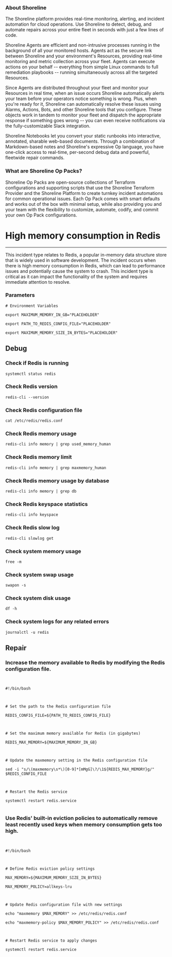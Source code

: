 
### About Shoreline
The Shoreline platform provides real-time monitoring, alerting, and incident automation for cloud operations. Use Shoreline to detect, debug, and automate repairs across your entire fleet in seconds with just a few lines of code.

Shoreline Agents are efficient and non-intrusive processes running in the background of all your monitored hosts. Agents act as the secure link between Shoreline and your environment's Resources, providing real-time monitoring and metric collection across your fleet. Agents can execute actions on your behalf -- everything from simple Linux commands to full remediation playbooks -- running simultaneously across all the targeted Resources.

Since Agents are distributed throughout your fleet and monitor your Resources in real time, when an issue occurs Shoreline automatically alerts your team before your operators notice something is wrong. Plus, when you're ready for it, Shoreline can automatically resolve these issues using Alarms, Actions, Bots, and other Shoreline tools that you configure. These objects work in tandem to monitor your fleet and dispatch the appropriate response if something goes wrong -- you can even receive notifications via the fully-customizable Slack integration.

Shoreline Notebooks let you convert your static runbooks into interactive, annotated, sharable web-based documents. Through a combination of Markdown-based notes and Shoreline's expressive Op language, you have one-click access to real-time, per-second debug data and powerful, fleetwide repair commands.

### What are Shoreline Op Packs?
Shoreline Op Packs are open-source collections of Terraform configurations and supporting scripts that use the Shoreline Terraform Provider and the Shoreline Platform to create turnkey incident automations for common operational issues. Each Op Pack comes with smart defaults and works out of the box with minimal setup, while also providing you and your team with the flexibility to customize, automate, codify, and commit your own Op Pack configurations.

# High memory consumption in Redis
---

This incident type relates to Redis, a popular in-memory data structure store that is widely used in software development. The incident occurs when there is high memory consumption in Redis, which can lead to performance issues and potentially cause the system to crash. This incident type is critical as it can impact the functionality of the system and requires immediate attention to resolve.

### Parameters
```shell
# Environment Variables

export MAXIMUM_MEMORY_IN_GB="PLACEHOLDER"

export PATH_TO_REDIS_CONFIG_FILE="PLACEHOLDER"

export MAXIMUM_MEMORY_SIZE_IN_BYTES="PLACEHOLDER"
```

## Debug

### Check if Redis is running
```shell
systemctl status redis
```

### Check Redis version
```shell
redis-cli --version
```

### Check Redis configuration file
```shell
cat /etc/redis/redis.conf
```

### Check Redis memory usage
```shell
redis-cli info memory | grep used_memory_human
```

### Check Redis memory limit
```shell
redis-cli info memory | grep maxmemory_human
```

### Check Redis memory usage by database
```shell
redis-cli info memory | grep db
```

### Check Redis keyspace statistics
```shell
redis-cli info keyspace
```

### Check Redis slow log
```shell
redis-cli slowlog get
```

### Check system memory usage
```shell
free -m
```

### Check system swap usage
```shell
swapon -s
```

### Check system disk usage
```shell
df -h
```

### Check system logs for any related errors
```shell
journalctl -u redis
```

## Repair

### Increase the memory available to Redis by modifying the Redis configuration file.
```shell


#!/bin/bash



# Set the path to the Redis configuration file

REDIS_CONFIG_FILE=${PATH_TO_REDIS_CONFIG_FILE}



# Set the maximum memory available for Redis (in gigabytes)

REDIS_MAX_MEMORY=${MAXIMUM_MEMORY_IN_GB}



# Update the maxmemory setting in the Redis configuration file

sed -i "s/\(maxmemory\s*\)[0-9]*[mMgG]\?/\1${REDIS_MAX_MEMORY}g/" $REDIS_CONFIG_FILE



# Restart the Redis service

systemctl restart redis.service


```

### Use Redis' built-in eviction policies to automatically remove least recently used keys when memory consumption gets too high.
```shell


#!/bin/bash



# Define Redis eviction policy settings

MAX_MEMORY=${MAXIMUM_MEMORY_SIZE_IN_BYTES}

MAX_MEMORY_POLICY=allkeys-lru



# Update Redis configuration file with new settings

echo "maxmemory $MAX_MEMORY" >> /etc/redis/redis.conf

echo "maxmemory-policy $MAX_MEMORY_POLICY" >> /etc/redis/redis.conf



# Restart Redis service to apply changes

systemctl restart redis.service


```